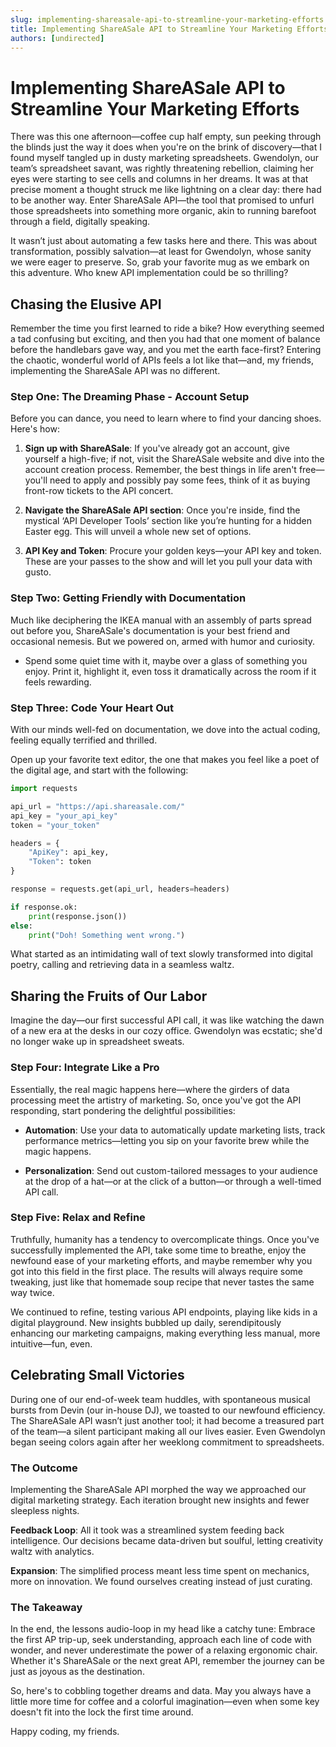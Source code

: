 ```yaml
---
slug: implementing-shareasale-api-to-streamline-your-marketing-efforts
title: Implementing ShareASale API to Streamline Your Marketing Efforts
authors: [undirected]
---
```



# Implementing ShareASale API to Streamline Your Marketing Efforts

There was this one afternoon—coffee cup half empty, sun peeking through the blinds just the way it does when you're on the brink of discovery—that I found myself tangled up in dusty marketing spreadsheets. Gwendolyn, our team’s spreadsheet savant, was rightly threatening rebellion, claiming her eyes were starting to see cells and columns in her dreams. It was at that precise moment a thought struck me like lightning on a clear day: there had to be another way. Enter ShareASale API—the tool that promised to unfurl those spreadsheets into something more organic, akin to running barefoot through a field, digitally speaking.

It wasn’t just about automating a few tasks here and there. This was about transformation, possibly salvation—at least for Gwendolyn, whose sanity we were eager to preserve. So, grab your favorite mug as we embark on this adventure. Who knew API implementation could be so thrilling?

## Chasing the Elusive API

Remember the time you first learned to ride a bike? How everything seemed a tad confusing but exciting, and then you had that one moment of balance before the handlebars gave way, and you met the earth face-first? Entering the chaotic, wonderful world of APIs feels a lot like that—and, my friends, implementing the ShareASale API was no different. 

### Step One: The Dreaming Phase - Account Setup

Before you can dance, you need to learn where to find your dancing shoes. Here's how: 

1. **Sign up with ShareASale**: If you've already got an account, give yourself a high-five; if not, visit the ShareASale website and dive into the account creation process. Remember, the best things in life aren't free—you'll need to apply and possibly pay some fees, think of it as buying front-row tickets to the API concert.

2. **Navigate the ShareASale API section**: Once you're inside, find the mystical ‘API Developer Tools’ section like you’re hunting for a hidden Easter egg. This will unveil a whole new set of options.

3. **API Key and Token**: Procure your golden keys—your API key and token. These are your passes to the show and will let you pull your data with gusto.

### Step Two: Getting Friendly with Documentation

Much like deciphering the IKEA manual with an assembly of parts spread out before you, ShareASale's documentation is your best friend and occasional nemesis. But we powered on, armed with humor and curiosity.

- Spend some quiet time with it, maybe over a glass of something you enjoy. Print it, highlight it, even toss it dramatically across the room if it feels rewarding. 

### Step Three: Code Your Heart Out

With our minds well-fed on documentation, we dove into the actual coding, feeling equally terrified and thrilled. 

Open up your favorite text editor, the one that makes you feel like a poet of the digital age, and start with the following:

```python
import requests

api_url = "https://api.shareasale.com/"
api_key = "your_api_key"
token = "your_token"

headers = {
    "ApiKey": api_key,
    "Token": token
}

response = requests.get(api_url, headers=headers)

if response.ok:
    print(response.json())
else:
    print("Doh! Something went wrong.")
```

What started as an intimidating wall of text slowly transformed into digital poetry, calling and retrieving data in a seamless waltz. 

## Sharing the Fruits of Our Labor

Imagine the day—our first successful API call, it was like watching the dawn of a new era at the desks in our cozy office. Gwendolyn was ecstatic; she'd no longer wake up in spreadsheet sweats. 

### Step Four: Integrate Like a Pro

Essentially, the real magic happens here—where the girders of data processing meet the artistry of marketing. So, once you've got the API responding, start pondering the delightful possibilities:

- **Automation**: Use your data to automatically update marketing lists, track performance metrics—letting you sip on your favorite brew while the magic happens.

- **Personalization**: Send out custom-tailored messages to your audience at the drop of a hat—or at the click of a button—or through a well-timed API call.

### Step Five: Relax and Refine

Truthfully, humanity has a tendency to overcomplicate things. Once you've successfully implemented the API, take some time to breathe, enjoy the newfound ease of your marketing efforts, and maybe remember why you got into this field in the first place. The results will always require some tweaking, just like that homemade soup recipe that never tastes the same way twice.

We continued to refine, testing various API endpoints, playing like kids in a digital playground. New insights bubbled up daily, serendipitously enhancing our marketing campaigns, making everything less manual, more intuitive—fun, even.

## Celebrating Small Victories

During one of our end-of-week team huddles, with spontaneous musical bursts from Devin (our in-house DJ), we toasted to our newfound efficiency. The ShareASale API wasn’t just another tool; it had become a treasured part of the team—a silent participant making all our lives easier. Even Gwendolyn began seeing colors again after her weeklong commitment to spreadsheets. 

### The Outcome

Implementing the ShareASale API morphed the way we approached our digital marketing strategy. Each iteration brought new insights and fewer sleepless nights.

**Feedback Loop**: All it took was a streamlined system feeding back intelligence. Our decisions became data-driven but soulful, letting creativity waltz with analytics.

**Expansion**: The simplified process meant less time spent on mechanics, more on innovation. We found ourselves creating instead of just curating. 

### The Takeaway

In the end, the lessons audio-loop in my head like a catchy tune: Embrace the first AP trip-up, seek understanding, approach each line of code with wonder, and never underestimate the power of a relaxing ergonomic chair. Whether it's ShareASale or the next great API, remember the journey can be just as joyous as the destination.

So, here's to cobbling together dreams and data. May you always have a little more time for coffee and a colorful imagination—even when some key doesn't fit into the lock the first time around.

Happy coding, my friends.